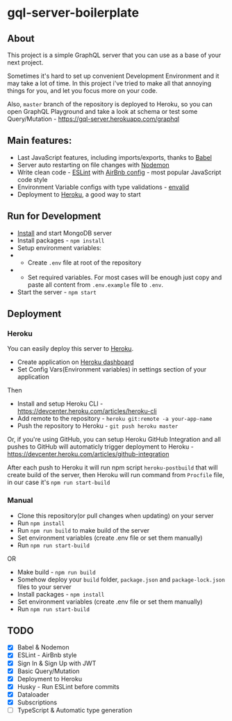 # gql-server-boilerplate

## About

This project is a simple GraphQL server that you can use as a base of your next project.

Sometimes it's hard to set up convenient Development Environment and it may take a lot of time. In this project i've tried to make all that annoying things for you, and let you focus more on your code.

Also, `master` branch of the repository is deployed to Heroku, so you can open GraphQL Playground and take a look at schema or test some Query/Mutation - https://gql-server.herokuapp.com/graphql

## Main features:
- Last JavaScript features, including imports/exports, thanks to [Babel](https://babeljs.io/)
- Server auto restarting on file changes with [Nodemon](https://nodemon.io/)
- Write clean code - [ESLint](https://eslint.org/) with [AirBnb config](https://github.com/airbnb/javascript) - most popular JavaScript code style
- Environment Variable configs with type validations - [envalid](https://github.com/af/envalid)
- Deployment to [Heroku](https://www.heroku.com/), a good way to start

## Run for Development

- [Install](https://docs.mongodb.com/manual/administration/install-community/) and start MongoDB server
- Install packages - `npm install`
- Setup environment variables:
- - Create `.env` file at root of the repository
- - Set required variables. For most cases will be enough just copy and paste all content from `.env.example` file to `.env`.
- Start the server - `npm start`

## Deployment
### Heroku

You can easily deploy this server to [Heroku](https://www.heroku.com/).
- Create application on [Heroku dashboard](https://dashboard.heroku.com/apps)
- Set Config Vars(Environment variables) in settings section of your application

Then

- Install and setup Heroku CLI - https://devcenter.heroku.com/articles/heroku-cli
- Add remote to the repository - `heroku git:remote -a your-app-name`
- Push the repository to Heroku - `git push heroku master`

Or, if you're using GitHub, you can setup Heroku GitHub Integration and all pushes to GitHub will automaticly trigger deployment to Heroku - https://devcenter.heroku.com/articles/github-integration

After each push to Heroku it will run npm script `heroku-postbuild` that will create build of the server, then Heroku will run command from `Procfile` file, in our case it's `npm run start-build`


### Manual

- Clone this repository(or pull changes when updating) on your server
- Run `npm install`
- Run `npm run build` to make build of the server
- Set environment variables (create .env file or set them manually)
- Run `npm run start-build`

OR

- Make build - `npm run build`
- Somehow deploy your `build` folder, `package.json` and `package-lock.json` files to your server
- Install packages - `npm install`
- Set environment variables (create .env file or set them manually)
- Run `npm run start-build`

## TODO

- [x] Babel & Nodemon
- [x] ESLint - AirBnb style
- [x] Sign In & Sign Up with JWT
- [x] Basic Query/Mutation
- [x] Deployment to Heroku
- [x] Husky - Run ESLint before commits
- [x] Dataloader
- [x] Subscriptions
- [ ] TypeScript & Automatic type generation
